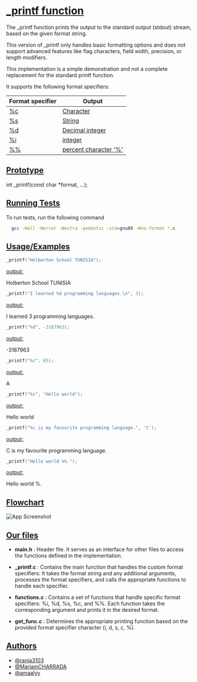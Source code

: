 
# [_printf function](https://via.placeholder.com/10/00b48a?text=+)

The _printf function prints the output to the standard output (stdout) stream, based on the given format string.

This version of _printf only handles basic formatting options and does not support advanced features like flag characters, field width, precision, or length modifiers.

This implementation is a simple demonstration and not a complete replacement for the standard printf function.

It supports the following format specifiers:



| Format specifier            | Output                                                               |
| ----------------- | ------------------------------------------------------------------ |
| [%c]() | [Character]() |
| [%s](https://via.placeholder.com/10/00b48a?text=+) | [String](https://via.placeholder.com/10/0a192f?text=+) |
| [%d](https://via.placeholder.com/10/00b48a?text=+) | [Decimal integer](https://via.placeholder.com/10/0a192f?text=+) |
| [%i](https://via.placeholder.com/10/00b48a?text=+) | [integer](https://via.placeholder.com/10/0a192f?text=+) |
| [%%](https://via.placeholder.com/10/00b48a?text=+) | [percent character '%'](https://via.placeholder.com/10/0a192f?text=+) |

## [Prototype](https://via.placeholder.com/10/00b48a?text=+)
int _printf(const char *format, ...);

## [Running Tests](https://via.placeholder.com/10/00b48a?text=+)

To run tests, run the following command

```bash
  gcc -Wall -Werror -Wextra -pedantic -std=gnu89 -Wno-format *.c
```


## [Usage/Examples](https://via.placeholder.com/10/00b48a?text=+)

```c
_printf("Holberton School TUNISIA");
```
[output:](https://via.placeholder.com/10/00b48a?text=+)

Holberton School TUNISIA
```c
_printf("I learned %d programming languages.\n", 3);
```
[output:](https://via.placeholder.com/10/00b48a?text=+)


I learned 3 programming languages.

```c
_printf("%d", -3187963);
```
[output:](https://via.placeholder.com/10/00b48a?text=+)

-3187963
```c
_printf("%c", 65);
```
[output:](https://via.placeholder.com/10/00b48a?text=+)

A
```c
_printf("%s", "Hello world");
```
[output:](https://via.placeholder.com/10/00b48a?text=+)

Hello world

```c
_printf("%c is my favourite programming language.", 'C');
```
[output:](https://via.placeholder.com/10/00b48a?text=+)

C is my favourite programming language.

```c
_printf("Hello world %%.");
```
[output:](https://via.placeholder.com/10/00b48a?text=+)

Hello world %.







## [Flowchart](https://via.placeholder.com/10/00b48a?text=+)

![App Screenshot](https://via.placeholder.com/468x300?text=App+Screenshot+Here)


## [Our files](https://via.placeholder.com/10/00b48a?text=+)

- **main.h** : Header file. It serves as an interface for other files to access the functions defined in the implementation.

- **_printf.c** : Contains the main function that handles the custom format specifiers: It takes the format string and any additional arguments, processes the format specifiers, and calls the appropriate functions to handle each specifier. 


- **functions.c** : Contains a set of functions that handle specific format specifiers: %i, %d, %s, %c, and %%. Each function takes the corresponding argument and prints it in the desired format.


- **get_func.c** : Determines the appropriate printing function based on the provided format specifier character (i, d, s, c, %).




## [Authors](https://via.placeholder.com/10/00b48a?text=+)

- [@rania3103](https://www.github.com/rania3103)
- [@MariamCHARRADA](https://www.github.com/MariamCHARRADA)
- [@amaalyy](https://www.github.com/amaalyy)

